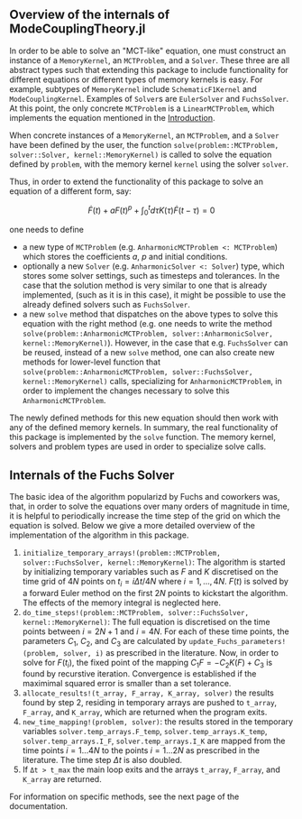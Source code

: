 ## Overview of the internals of ModeCouplingTheory.jl

In order to be able to solve an "MCT-like" equation, one must construct an instance of a `MemoryKernel`, an `MCTProblem`, and a `Solver`. These three are all abstract types such that extending this package to include functionality for different equations or different types of memory kernels is easy. For example, subtypes of `MemoryKernel` include `SchematicF1Kernel` and `ModeCouplingKernel`. Examples of `Solver`s are `EulerSolver` and `FuchsSolver`. At this point, the only concrete `MCTProblem` is a `LinearMCTProblem`, which implements the equation mentioned in the [Introduction](https://ilianpihlajamaa.github.io/ModeCouplingTheory.jl/dev/index.html). 

When concrete instances of a `MemoryKernel`, an `MCTProblem`, and a `Solver` have been defined by the user, the function `solve(problem::MCTProblem, solver::Solver, kernel::MemoryKernel)` is called to solve the equation defined by `problem`, with the memory kernel `kernel` using the solver `solver`. 

Thus, in order to extend the functionality of this package to solve an equation of a different form, say:

$$\dot{F}(t) + a F(t)^p + \int_0^td\tau K(\tau)\dot{F}(t-\tau) = 0$$

one needs to define 
* a new type of `MCTProblem` (e.g. `AnharmonicMCTProblem <: MCTProblem`) which stores the coefficients $a$, $p$ and initial conditions.
* optionally a new `Solver` (e.g. `AnharmonicSolver <: Solver`) type, which stores some solver settings, such as timesteps and tolerances. In the case that the solution method is very similar to one that is already implemented, (such as it is in this case), it might be possible to use the already defined solvers such as `FuchsSolver`. 
* a new `solve` method that dispatches on the above types to solve this equation with the right method (e.g. one needs to write the method `solve(problem::AnharmonicMCTProblem, solver::AnharmonicSolver, kernel::MemoryKernel)`). However, in the case that e.g. `FuchsSolver` can be reused, instead of a new `solve` method, one can also create new methods for lower-level function that `solve(problem::AnharmonicMCTProblem, solver::FuchsSolver, kernel::MemoryKernel)` calls, specializing for `AnharmonicMCTProblem`, in order to implement the changes necessary to solve this `AnharmonicMCTProblem`.

The newly defined methods for this new equation should then work with any of the defined memory kernels. In summary, the real functionality of this package is implemented by the `solve` function. The memory kernel, solvers and problem types are used in order to specialize solve calls.

## Internals of the Fuchs Solver

The basic idea of the algorithm popularizd by Fuchs and coworkers was, that, in order to solve the equations over many orders of magnitude in time, it is helpful to periodically increase the time step of the grid on which the equation is solved. Below we give a more detailed overview of the implementation of the algorithm in this package.

1. `initialize_temporary_arrays!(problem::MCTProblem, solver::FuchsSolver, kernel::MemoryKernel)`: The algorithm is started by initializing temporary variables such as $F$ and $K$ discretised on the time grid of $4N$ points on $t_i = i\Delta t/4N$ where $i = 1,\ldots,4N$. $F(t)$ is solved by a forward Euler method on the first $2N$ points to kickstart the algorithm. The effects of the memory integral is neglected here. 
2. `do_time_steps!(problem::MCTProblem, solver::FuchsSolver, kernel::MemoryKernel)`: The full equation is discretised on the time points between $i=2N+1$ and $i=4N$. For each of these time points, the parameters $C_1$, $C_2$, and $C_3$ are calculated by `update_Fuchs_parameters!(problem, solver, i)` as prescribed in the literature. Now, in order to solve for $F(t_i)$, the fixed point of the mapping $C_1 F  = -C_2 K(F) + C_3$ is found by recurstive iteration. Convergence is established if the maximimal squared error is smaller than a set tolerance.
3. `allocate_results!(t_array, F_array, K_array, solver)` the results found by step 2, residing in temporary arrays are pushed to `t_array`, `F_array`, and `K_array`, which are returned when the program exits.
4. `new_time_mapping!(problem, solver)`: the results stored in the temporary variables `solver.temp_arrays.F_temp`, `solver.temp_arrays.K_temp`, `solver.temp_arrays.I_F`, `solver.temp_arrays.I_K` are mapped from the time points $i=1\ldots4N$ to the points $i=1\ldots2N$ as prescribed in the literature. The time step $\Delta t$ is also doubled.
5. If `Δt > t_max` the main loop exits and the arrays `t_array`, `F_array`, and `K_array` are returned. 

For information on specific methods, see the next page of the documentation.